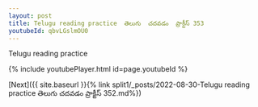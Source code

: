 ```yaml
---
layout: post
title: Telugu reading practice  తెలుగు  చదవడం  ప్రాక్టీస్ 353
youtubeId: qbvLGslmOU0
---
```

 
 
Telugu reading practice
 
 
 
 
 


{% include youtubePlayer.html id=page.youtubeId %}
 
[Next]({{ site.baseurl }}{% link  split1/_posts/2022-08-30-Telugu reading practice  తెలుగు  చదవడం  ప్రాక్టీస్ 352.md%})
 
